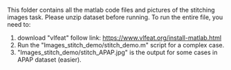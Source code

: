 This folder contains all the matlab code files and pictures of the stitching images task.
Please unzip dataset before running.
To run the entire file, you need to:

1. download "vlfeat" follow link: https://www.vlfeat.org/install-matlab.html
2. Run the "Images_stitch_demo/stitch_demo.m" script for a complex case.  
3. "Images_stitch_demo/stitch_APAP.jpg" is the output for some cases in APAP dataset (easier).
